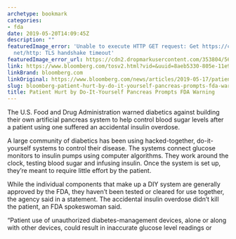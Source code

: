 ```yaml
---
archetype: bookmark
categories:
- fda
date: 2019-05-20T14:09:45Z
description: ""
featuredImage_error: 'Unable to execute HTTP GET request: Get https://cdn2.dropmarkusercontent.com/353804/56dbe7226526f66a185cb399d1ab954dee821685f99b8cd73f8f464c7b32ad54/thumbnail/social-tech-7d25a852b6.jpg?Expires=1558951504&Signature=I~0NRYFg~4Jo90grOg-jlES0nToS7KyOxTI2SFDXA-xaHiabL11-eA~KmZkXVAEGay-xJNsl1hWYOBxJF27RXLh-NTWzj8ZSEjtJoKOVkq4vvV-cLvvQBiuJOL43X~BPlVNKOj5Hi3cobt4aTaZnz2g84xH93b2dIfSd5biSDQBGUUsXdcyv5FhvkQsS~gxKvPz0Y7BFnxIo3MxIKYd9EaHPwTEtM1WzZlEthzhEgmLGgpvq8r0YD1XYmRoPg7o-IN7it~flISmIIYNOelBzL5fRHMHhVU6EUQK2VB2S-8KohKKI-bdKzQktW8Mz799s1M7~NrRd~glhzxI4sI2bjw__&Key-Pair-Id=APKAITQYWVEN757ZA4KQ:
  net/http: TLS handshake timeout'
featuredImage_error_url: https://cdn2.dropmarkusercontent.com/353804/56dbe7226526f66a185cb399d1ab954dee821685f99b8cd73f8f464c7b32ad54/thumbnail/social-tech-7d25a852b6.jpg?Expires=1558951504&Signature=I~0NRYFg~4Jo90grOg-jlES0nToS7KyOxTI2SFDXA-xaHiabL11-eA~KmZkXVAEGay-xJNsl1hWYOBxJF27RXLh-NTWzj8ZSEjtJoKOVkq4vvV-cLvvQBiuJOL43X~BPlVNKOj5Hi3cobt4aTaZnz2g84xH93b2dIfSd5biSDQBGUUsXdcyv5FhvkQsS~gxKvPz0Y7BFnxIo3MxIKYd9EaHPwTEtM1WzZlEthzhEgmLGgpvq8r0YD1XYmRoPg7o-IN7it~flISmIIYNOelBzL5fRHMHhVU6EUQK2VB2S-8KohKKI-bdKzQktW8Mz799s1M7~NrRd~glhzxI4sI2bjw__&Key-Pair-Id=APKAITQYWVEN757ZA4KQ
link: https://www.bloomberg.com/tosv2.html?vid=&uuid=8aeb5330-805e-11e9-94a6-7b20420de0e4&url=L25ld3MvYXJ0aWNsZXMvMjAxOS0wNS0xNy9wYXRpZW50LWh1cnQtYnktZG8taXQteW91cnNlbGYtcGFuY3JlYXMtcHJvbXB0aW5nLWZkYS13YXJuaW5n
linkBrand: bloomberg.com
linkOriginal: https://www.bloomberg.com/news/articles/2019-05-17/patient-hurt-by-do-it-yourself-pancreas-prompting-fda-warning
slug: bloomberg-patient-hurt-by-do-it-yourself-pancreas-prompts-fda-warning
title: Patient Hurt by Do-It-Yourself Pancreas Prompts FDA Warning
---
```

The U.S. Food and Drug Administration warned diabetics against building their own artificial pancreas system to help control blood sugar levels after a patient using one suffered an accidental insulin overdose.

A large community of diabetics has been using hacked-together, do-it-yourself systems to control their disease. The systems connect glucose monitors to insulin pumps using computer algorithms. They work around the clock, testing blood sugar and infusing insulin. Once the system is set up, they’re meant to require little effort by the patient.

While the individual components that make up a DIY system are generally approved by the FDA, they haven’t been tested or cleared for use together, the agency said in a statement. The accidental insulin overdose didn’t kill the patient, an FDA spokeswoman said.

“Patient use of unauthorized diabetes-management devices, alone or along with other devices, could result in inaccurate glucose level readings or 